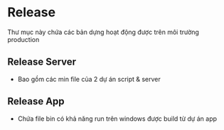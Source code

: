 # Release
Thư mục này chứa các bản dựng hoạt động được trên môi trường production

## Release Server
- Bao gồm các min file của 2 dự án script & server

## Release App
- Chứa file bin có khả năng run trên windows được build từ dự án app